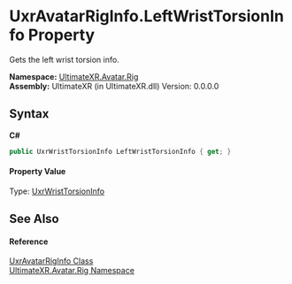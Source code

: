# UxrAvatarRigInfo.LeftWristTorsionInfo Property 
 

Gets the left wrist torsion info.

**Namespace:**&nbsp;<a href="N_UltimateXR_Avatar_Rig">UltimateXR.Avatar.Rig</a><br />**Assembly:**&nbsp;UltimateXR (in UltimateXR.dll) Version: 0.0.0.0

## Syntax

**C#**<br />
``` C#
public UxrWristTorsionInfo LeftWristTorsionInfo { get; }
```


#### Property Value
Type: <a href="T_UltimateXR_Avatar_Rig_UxrWristTorsionInfo">UxrWristTorsionInfo</a>

## See Also


#### Reference
<a href="T_UltimateXR_Avatar_Rig_UxrAvatarRigInfo">UxrAvatarRigInfo Class</a><br /><a href="N_UltimateXR_Avatar_Rig">UltimateXR.Avatar.Rig Namespace</a><br />